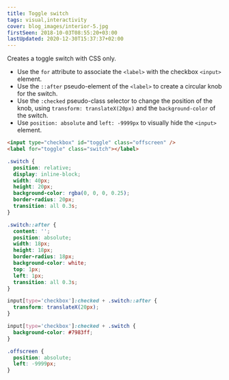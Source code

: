 ```yaml
---
title: Toggle switch
tags: visual,interactivity
cover: blog_images/interior-5.jpg
firstSeen: 2018-10-03T08:55:20+03:00
lastUpdated: 2020-12-30T15:37:37+02:00
---
```


Creates a toggle switch with CSS only.

- Use the `for` attribute to associate the `<label>` with the checkbox `<input>` element.
- Use the `::after` pseudo-element of the `<label>` to create a circular knob for the switch.
- Use the `:checked` pseudo-class selector to change the position of the knob, using `transform: translateX(20px)` and the `background-color` of the switch.
- Use `position: absolute` and `left: -9999px` to visually hide the `<input>` element.

```html
<input type="checkbox" id="toggle" class="offscreen" />
<label for="toggle" class="switch"></label>
```

```css
.switch {
  position: relative;
  display: inline-block;
  width: 40px;
  height: 20px;
  background-color: rgba(0, 0, 0, 0.25);
  border-radius: 20px;
  transition: all 0.3s;
}

.switch::after {
  content: '';
  position: absolute;
  width: 18px;
  height: 18px;
  border-radius: 18px;
  background-color: white;
  top: 1px;
  left: 1px;
  transition: all 0.3s;
}

input[type='checkbox']:checked + .switch::after {
  transform: translateX(20px);
}

input[type='checkbox']:checked + .switch {
  background-color: #7983ff;
}

.offscreen {
  position: absolute;
  left: -9999px;
}
```
